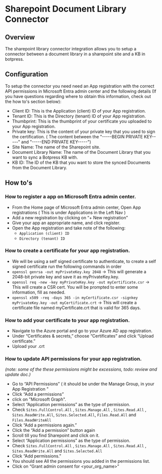 # Sharepoint Document Library Connector

## Overview
The sharepoint library connector integration allows you to setup a connector between a document library in a sharepoint site and a KB in botpress.

## Configuration
To setup the connector you need need an App registration with the correct API permissions in Microsoft Entra admin center and the following details (If you have questions regarding where to obtain this information, check out the how to's section below):
- Client ID: This is the Application (client) ID of your App registration.
- Tenant ID: This is the Directory (tenant) ID of your App registration.
- Thumbprint: This is the thumbprint of your certificate you uploaded to your App registration.
- Private key: This is the content of your private key that you used to sign the certification. ( The content between the "-----BEGIN PRIVATE KEY-----" and "-----END PRIVATE KEY-----")
- Site Name: The name of the Sharepoint site.
- Document Library Name: The name of the Document Library that you want to sync a Botpress KB with.
- KB ID: The ID of the KB that you want to store the synced Documents from the Document Library.

## How to's 
### How to register a app on Microsoft Entra admin center.
- From the Home page of Microsoft Entra admin center, Open App registrations ( This is under Applications in the Left Nav )
- Add a new registration by clicking on “+ New registration”
- Give your app an appropriate name, and click register.
- Open the App registration and take note of the following:
    - `Application (client) ID`
    - `Directory (tenant) ID`

### How to create a certificate for your app registration.
- We will be using a self signed certificate to authenticate, to create a self signed certificate run the following commands in order
- `openssl genrsa -out myPrivateKey.key 2048` → This will generate a 2048-bit private key and save it as myPrivateKey.key.
- `openssl req -new -key myPrivateKey.key -out myCertificate.csr` → This will create a CSR cert. You will be prompted to enter some information, fill as needed.
- `openssl x509 -req -days 365 -in myCertificate.csr -signkey myPrivateKey.key -out myCertificate.crt` → This will create a certificate file named myCertificate.crt that is valid for 365 days.

### How to add your certificate to your app registration.
- Navigate to the Azure portal and go to your Azure AD app registration.
- Under “Certificates & secrets,” choose “Certificates” and click “Upload certificate.”
- Upload your .crt

### How to update API permissions for your app registration. 
_(note: some of the these permissions might be excessions, todo: review and update doc.)_
- Go to “API Permissions” ( it should be under the Manage Group, in your App Registration "
- Click “Add a permissions”
- click on "Microsoft Graph".
- Select “Application permissions” as the type of permission.
- Check `Sites.FullControl.All`  , `Sites.Manage.All` , `Sites.Read.All` , `Sites.ReadWrite.All`, `Sites.Selected.All`, `Files.Read.All` and `Files.ReadWriteAll`
- Click “Add a permissions again.”
- Click the “Add a permission” button again
- Scroll till you find Sharepoint and click on it.
- Select “Application permissions” as the type of permission.
- Check `Sites.FullControl.All`  , `Sites.Manage.All` , `Sites.Read.All` , `Sites.ReadWrite.All` and `Sites.Selected.All`
- Click “Add permissions.”
- You should see All the permissions you added in the permissions list.
- Click on “Grant admin consent for <your_org_name>”